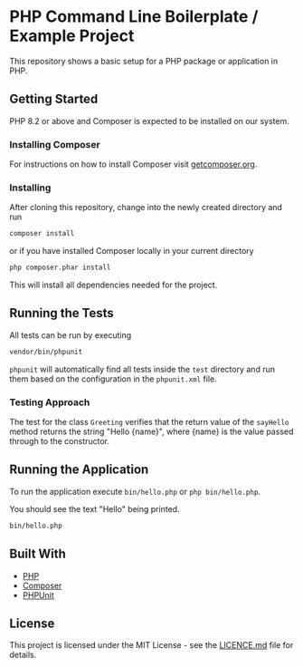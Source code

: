 # PHP Command Line Boilerplate / Example Project

This repository shows a basic setup for a PHP package or application in PHP.

## Getting Started

PHP 8.2 or above and Composer is expected to be installed on our system.

### Installing Composer

For instructions on how to install Composer visit [getcomposer.org](https://getcomposer.org/download/).

### Installing

After cloning this repository, change into the newly created directory and run

```bash
composer install
```

or if you have installed Composer locally in your current directory

```bash
php composer.phar install
```

This will install all dependencies needed for the project.

## Running the Tests

All tests can be run by executing

```bash
vendor/bin/phpunit
```

`phpunit` will automatically find all tests inside the `test` directory and run them based on the configuration in the `phpunit.xml` file.

### Testing Approach

The test for the class `Greeting` verifies that the return value of the `sayHello` method returns the string "Hello {name}", where {name} is the value passed through to the constructor.

## Running the Application

To run the application execute `bin/hello.php` or `php bin/hello.php`.

You should see the text "Hello" being printed.

```bash
bin/hello.php
```

## Built With

  - [PHP](https://secure.php.net/)
  - [Composer](https://getcomposer.org/)
  - [PHPUnit](https://phpunit.de/)

## License

This project is licensed under the MIT License - see the [LICENCE.md](LICENCE.md) file for details.


